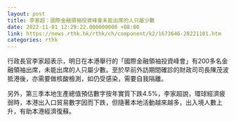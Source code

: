 ```yaml
---
layout: post
title: 李家超：國際金融領袖投資峰會未能出席的人只屬少數
date: 2022-11-01 12:29:22.000000000 +08:00
link: https://news.rthk.hk/rthk/ch/component/k2/1673646-20221101.htm
categories: rthk
---
```


行政長官李家超表示，明日在本港舉行的「國際金融領袖投資峰會」有200多名金融領袖出席，未能出席的人只屬少數。至於早前外訪期間確診的財政司司長陳茂波抵港後，亦需要做核酸檢測，如仍受感染，需要自我隔離。

另外，第三季本地生產總值預估數字按年實質下跌4.5%，李家超說，環球經濟疲弱時，本港出入口貿易數字因而下跌，但隨著本地活動越來越多，出入境人數上升，有助本港經濟復蘇。
